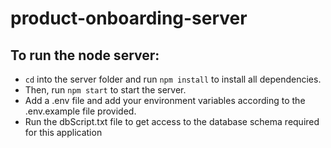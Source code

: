 # product-onboarding-server

## To run the node server:

* `cd` into the server folder and run `npm install` to install all dependencies.
* Then, run `npm start` to start the server.
* Add a .env file and add your environment variables according to the .env.example file provided.
* Run the dbScript.txt file to get access to the database schema required for this application
